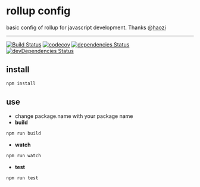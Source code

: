 # rollup config

basic config of rollup for javascript development. Thanks @[haozi](https://github.com/haozime)

---
[![Build Status](https://travis-ci.org/Jerret321/rollup-config.svg?branch=master)](https://travis-ci.org/Jerret321/rollup-config/branches)
[![codecov](https://codecov.io/gh/Jerret321/rollup-config/branch/master/graph/badge.svg)](https://codecov.io/gh/Jerret321/rollup-config)
[![dependencies Status](https://david-dm.org/Jerret321/rollup-config/status.svg)](https://david-dm.org/Jerret321/rollup-config)
[![devDependencies Status](https://david-dm.org/Jerret321/rollup-config/dev-status.svg)](https://david-dm.org/Jerret321/rollup-config?type=dev)

##  install

```bash
npm install
```

## use

- change package.name with your package name
- **build**

```bash
npm run build
```
- **watch**

```bash
npm run watch
```

- **test**
```bash
npm run test
```
